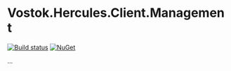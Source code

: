 # Vostok.Hercules.Client.Management

[![Build status](https://ci.appveyor.com/api/projects/status/github/vostok/hercules.client.management?svg=true&branch=master)](https://ci.appveyor.com/project/vostok/hercules.client.management/branch/master)
[![NuGet](https://img.shields.io/nuget/v/Vostok.Hercules.Client.Management.svg)](https://www.nuget.org/packages/Vostok.Hercules.Client.Management)

...
